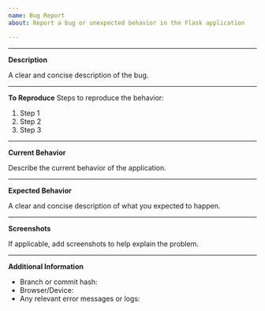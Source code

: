 ```yaml
---
name: Bug Report
about: Report a bug or unexpected behavior in the Flask application

---
```

----------
**Description**

A clear and concise description of the bug.

----------
**To Reproduce**
Steps to reproduce the behavior:

1. Step 1
2. Step 2
3. Step 3

----------
**Current Behavior**

Describe the current behavior of the application. 

----------
**Expected Behavior**

A clear and concise description of what you expected to happen.

----------
**Screenshots**

If applicable, add screenshots to help explain the problem.

----------

**Additional Information**

- Branch or commit hash:
- Browser/Device:
- Any relevant error messages or logs:

